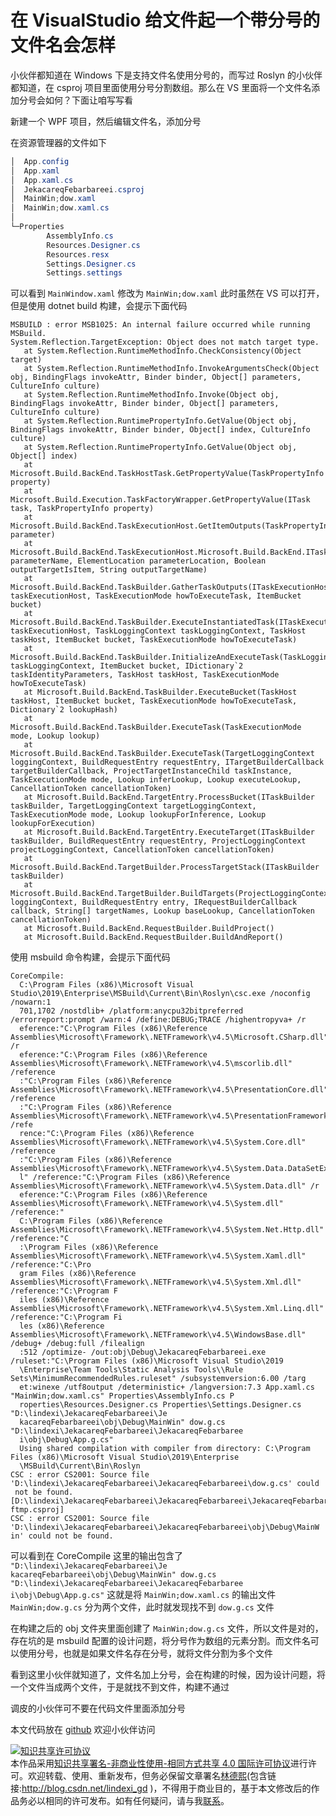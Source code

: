 # 在 VisualStudio 给文件起一个带分号的文件名会怎样

小伙伴都知道在 Windows 下是支持文件名使用分号的，而写过 Roslyn 的小伙伴都知道，在 csproj 项目里面使用分号分割数组。那么在 VS 里面将一个文件名添加分号会如何？下面让咱写写看

<!--more-->
<!-- CreateTime:5/27/2020 9:04:53 AM -->



新建一个 WPF 项目，然后编辑文件名，添加分号

在资源管理器的文件如下

<!-- ![](image/在 VisualStudio 给文件起一个带分号的文件名会怎样/在 VisualStudio 给文件起一个带分号的文件名会怎样0.png) -->

```csharp
│  App.config
│  App.xaml
│  App.xaml.cs
│  JekacareqFebarbareei.csproj
│  MainWin;dow.xaml
│  MainWin;dow.xaml.cs
│
└─Properties
        AssemblyInfo.cs
        Resources.Designer.cs
        Resources.resx
        Settings.Designer.cs
        Settings.settings
```

可以看到 `MainWindow.xaml` 修改为 `MainWin;dow.xaml` 此时虽然在 VS 可以打开，但是使用 dotnet build 构建，会提示下面代码

```
MSBUILD : error MSB1025: An internal failure occurred while running MSBuild.
System.Reflection.TargetException: Object does not match target type.
   at System.Reflection.RuntimeMethodInfo.CheckConsistency(Object target)
   at System.Reflection.RuntimeMethodInfo.InvokeArgumentsCheck(Object obj, BindingFlags invokeAttr, Binder binder, Object[] parameters, CultureInfo culture)
   at System.Reflection.RuntimeMethodInfo.Invoke(Object obj, BindingFlags invokeAttr, Binder binder, Object[] parameters, CultureInfo culture)
   at System.Reflection.RuntimePropertyInfo.GetValue(Object obj, BindingFlags invokeAttr, Binder binder, Object[] index, CultureInfo culture)
   at System.Reflection.RuntimePropertyInfo.GetValue(Object obj, Object[] index)
   at Microsoft.Build.BackEnd.TaskHostTask.GetPropertyValue(TaskPropertyInfo property)
   at Microsoft.Build.Execution.TaskFactoryWrapper.GetPropertyValue(ITask task, TaskPropertyInfo property)
   at Microsoft.Build.BackEnd.TaskExecutionHost.GetItemOutputs(TaskPropertyInfo parameter)
   at Microsoft.Build.BackEnd.TaskExecutionHost.Microsoft.Build.BackEnd.ITaskExecutionHost.GatherTaskOutputs(String parameterName, ElementLocation parameterLocation, Boolean outputTargetIsItem, String outputTargetName)
   at Microsoft.Build.BackEnd.TaskBuilder.GatherTaskOutputs(ITaskExecutionHost taskExecutionHost, TaskExecutionMode howToExecuteTask, ItemBucket bucket)
   at Microsoft.Build.BackEnd.TaskBuilder.ExecuteInstantiatedTask(ITaskExecutionHost taskExecutionHost, TaskLoggingContext taskLoggingContext, TaskHost taskHost, ItemBucket bucket, TaskExecutionMode howToExecuteTask)
   at Microsoft.Build.BackEnd.TaskBuilder.InitializeAndExecuteTask(TaskLoggingContext taskLoggingContext, ItemBucket bucket, IDictionary`2 taskIdentityParameters, TaskHost taskHost, TaskExecutionMode howToExecuteTask)
   at Microsoft.Build.BackEnd.TaskBuilder.ExecuteBucket(TaskHost taskHost, ItemBucket bucket, TaskExecutionMode howToExecuteTask, Dictionary`2 lookupHash)
   at Microsoft.Build.BackEnd.TaskBuilder.ExecuteTask(TaskExecutionMode mode, Lookup lookup)
   at Microsoft.Build.BackEnd.TaskBuilder.ExecuteTask(TargetLoggingContext loggingContext, BuildRequestEntry requestEntry, ITargetBuilderCallback targetBuilderCallback, ProjectTargetInstanceChild taskInstance, TaskExecutionMode mode, Lookup inferLookup, Lookup executeLookup, CancellationToken cancellationToken)
   at Microsoft.Build.BackEnd.TargetEntry.ProcessBucket(ITaskBuilder taskBuilder, TargetLoggingContext targetLoggingContext, TaskExecutionMode mode, Lookup lookupForInference, Lookup lookupForExecution)
   at Microsoft.Build.BackEnd.TargetEntry.ExecuteTarget(ITaskBuilder taskBuilder, BuildRequestEntry requestEntry, ProjectLoggingContext projectLoggingContext, CancellationToken cancellationToken)
   at Microsoft.Build.BackEnd.TargetBuilder.ProcessTargetStack(ITaskBuilder taskBuilder)
   at Microsoft.Build.BackEnd.TargetBuilder.BuildTargets(ProjectLoggingContext loggingContext, BuildRequestEntry entry, IRequestBuilderCallback callback, String[] targetNames, Lookup baseLookup, CancellationToken cancellationToken)
   at Microsoft.Build.BackEnd.RequestBuilder.BuildProject()
   at Microsoft.Build.BackEnd.RequestBuilder.BuildAndReport()
```

使用 msbuild 命令构建，会提示下面代码

```
CoreCompile:
  C:\Program Files (x86)\Microsoft Visual Studio\2019\Enterprise\MSBuild\Current\Bin\Roslyn\csc.exe /noconfig /nowarn:1
  701,1702 /nostdlib+ /platform:anycpu32bitpreferred /errorreport:prompt /warn:4 /define:DEBUG;TRACE /highentropyva+ /r
  eference:"C:\Program Files (x86)\Reference Assemblies\Microsoft\Framework\.NETFramework\v4.5\Microsoft.CSharp.dll" /r
  eference:"C:\Program Files (x86)\Reference Assemblies\Microsoft\Framework\.NETFramework\v4.5\mscorlib.dll" /reference
  :"C:\Program Files (x86)\Reference Assemblies\Microsoft\Framework\.NETFramework\v4.5\PresentationCore.dll" /reference
  :"C:\Program Files (x86)\Reference Assemblies\Microsoft\Framework\.NETFramework\v4.5\PresentationFramework.dll" /refe
  rence:"C:\Program Files (x86)\Reference Assemblies\Microsoft\Framework\.NETFramework\v4.5\System.Core.dll" /reference
  :"C:\Program Files (x86)\Reference Assemblies\Microsoft\Framework\.NETFramework\v4.5\System.Data.DataSetExtensions.dl
  l" /reference:"C:\Program Files (x86)\Reference Assemblies\Microsoft\Framework\.NETFramework\v4.5\System.Data.dll" /r
  eference:"C:\Program Files (x86)\Reference Assemblies\Microsoft\Framework\.NETFramework\v4.5\System.dll" /reference:"
  C:\Program Files (x86)\Reference Assemblies\Microsoft\Framework\.NETFramework\v4.5\System.Net.Http.dll" /reference:"C
  :\Program Files (x86)\Reference Assemblies\Microsoft\Framework\.NETFramework\v4.5\System.Xaml.dll" /reference:"C:\Pro
  gram Files (x86)\Reference Assemblies\Microsoft\Framework\.NETFramework\v4.5\System.Xml.dll" /reference:"C:\Program F
  iles (x86)\Reference Assemblies\Microsoft\Framework\.NETFramework\v4.5\System.Xml.Linq.dll" /reference:"C:\Program Fi
  les (x86)\Reference Assemblies\Microsoft\Framework\.NETFramework\v4.5\WindowsBase.dll" /debug+ /debug:full /filealign
  :512 /optimize- /out:obj\Debug\JekacareqFebarbareei.exe /ruleset:"C:\Program Files (x86)\Microsoft Visual Studio\2019
  \Enterprise\Team Tools\Static Analysis Tools\\Rule Sets\MinimumRecommendedRules.ruleset" /subsystemversion:6.00 /targ
  et:winexe /utf8output /deterministic+ /langversion:7.3 App.xaml.cs "MainWin;dow.xaml.cs" Properties\AssemblyInfo.cs P
  roperties\Resources.Designer.cs Properties\Settings.Designer.cs "D:\lindexi\JekacareqFebarbareei\Je
  kacareqFebarbareei\obj\Debug\MainWin" dow.g.cs "D:\lindexi\JekacareqFebarbareei\JekacareqFebarbaree
  i\obj\Debug\App.g.cs"
  Using shared compilation with compiler from directory: C:\Program Files (x86)\Microsoft Visual Studio\2019\Enterprise
  \MSBuild\Current\Bin\Roslyn
CSC : error CS2001: Source file 'D:\lindexi\JekacareqFebarbareei\JekacareqFebarbareei\dow.g.cs' could
 not be found. [D:\lindexi\JekacareqFebarbareei\JekacareqFebarbareei\JekacareqFebarbareei_cakuut2d_wp
ftmp.csproj]
CSC : error CS2001: Source file 'D:\lindexi\JekacareqFebarbareei\JekacareqFebarbareei\obj\Debug\MainW
in' could not be found. 
```

可以看到在 CoreCompile 这里的输出包含了 `"D:\lindexi\JekacareqFebarbareei\Je
  kacareqFebarbareei\obj\Debug\MainWin" dow.g.cs "D:\lindexi\JekacareqFebarbareei\JekacareqFebarbaree
  i\obj\Debug\App.g.cs"` 这就是将 `MainWin;dow.xaml.cs` 的输出文件 `MainWin;dow.g.cs` 分为两个文件，此时就发现找不到 `dow.g.cs` 文件

在构建之后的 obj 文件夹里面创建了 `MainWin;dow.g.cs` 文件，所以文件是对的，存在坑的是 msbuild 配置的设计问题，将分号作为数组的元素分割。而文件名可以使用分号，也就是如果文件名存在分号，就将文件分割为多个文件

看到这里小伙伴就知道了，文件名加上分号，会在构建的时候，因为设计问题，将一个文件当成两个文件，于是就找不到文件，构建不通过

调皮的小伙伴可不要在代码文件里面添加分号

本文代码放在 [github](https://github.com/lindexi/lindexi_gd/tree/5cccc8d157ab9e8f35b7399ecb4dce6c85e8e641/JekacareqFebarbareei) 欢迎小伙伴访问

<a rel="license" href="http://creativecommons.org/licenses/by-nc-sa/4.0/"><img alt="知识共享许可协议" style="border-width:0" src="https://licensebuttons.net/l/by-nc-sa/4.0/88x31.png" /></a><br />本作品采用<a rel="license" href="http://creativecommons.org/licenses/by-nc-sa/4.0/">知识共享署名-非商业性使用-相同方式共享 4.0 国际许可协议</a>进行许可。欢迎转载、使用、重新发布，但务必保留文章署名[林德熙](http://blog.csdn.net/lindexi_gd)(包含链接:http://blog.csdn.net/lindexi_gd )，不得用于商业目的，基于本文修改后的作品务必以相同的许可发布。如有任何疑问，请与我[联系](mailto:lindexi_gd@163.com)。
